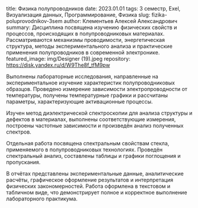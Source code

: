 title: Физика полупроводников
date: 2023.01.01
tags: 3 семестр, Exel, Визуализация данных, Программирование, Физика
slug: fizika-poluprovodnikov-3sem
author: Клементьев Алексей Александрович
summary: Дисциплина посвящена изучению физических свойств и процессов, происходящих в полупроводниковых материалах. Рассматриваются механизмы проводимости, энергетическая структура, методы экспериментального анализа и практические применения полупроводников в современной электронике.
featured_image: img/Designer (19).jpeg
repository: https://disk.yandex.ru/d/W9The8f_tfM9pw

Выполнены лабораторные исследования, направленные на экспериментальное изучение характеристик полупроводниковых образцов. Проведено измерение зависимости электропроводности от температуры, получены температурные графики и рассчитаны параметры, характеризующие активационные процессы.
Изучен метод диэлектрической спектроскопии для анализа структуры и дефектов в материалах, выполнены соответствующие измерения, построены частотные зависимости и произведён анализ полученных спектров.
Отдельная работа посвящена спектральным свойствам стекла, применяемого в полупроводниковых технологиях. Проведён спектральный анализ, составлены таблицы и графики поглощения и пропускания.
В отчётах представлены экспериментальные данные, аналитические расчёты, графическое оформление результатов и интерпретация физических закономерностей. Работа оформлена в текстовом и табличном виде, что демонстрирует полное и корректное выполнение лабораторного практикума.

